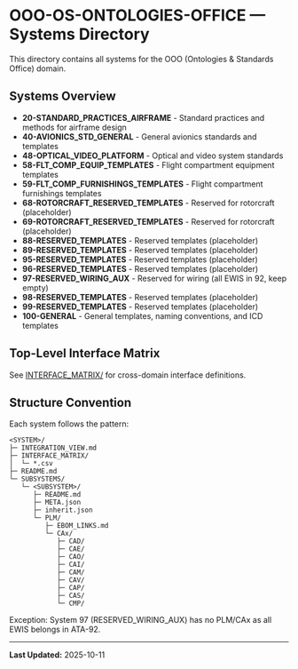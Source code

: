 # OOO-OS-ONTOLOGIES-OFFICE — Systems Directory

This directory contains all systems for the OOO (Ontologies & Standards Office) domain.

## Systems Overview

- **20-STANDARD_PRACTICES_AIRFRAME** - Standard practices and methods for airframe design
- **40-AVIONICS_STD_GENERAL** - General avionics standards and templates
- **48-OPTICAL_VIDEO_PLATFORM** - Optical and video system standards
- **58-FLT_COMP_EQUIP_TEMPLATES** - Flight compartment equipment templates
- **59-FLT_COMP_FURNISHINGS_TEMPLATES** - Flight compartment furnishings templates
- **68-ROTORCRAFT_RESERVED_TEMPLATES** - Reserved for rotorcraft (placeholder)
- **69-ROTORCRAFT_RESERVED_TEMPLATES** - Reserved for rotorcraft (placeholder)
- **88-RESERVED_TEMPLATES** - Reserved templates (placeholder)
- **89-RESERVED_TEMPLATES** - Reserved templates (placeholder)
- **95-RESERVED_TEMPLATES** - Reserved templates (placeholder)
- **96-RESERVED_TEMPLATES** - Reserved templates (placeholder)
- **97-RESERVED_WIRING_AUX** - Reserved for wiring (all EWIS in 92, keep empty)
- **98-RESERVED_TEMPLATES** - Reserved templates (placeholder)
- **99-RESERVED_TEMPLATES** - Reserved templates (placeholder)
- **100-GENERAL** - General templates, naming conventions, and ICD templates

## Top-Level Interface Matrix

See [INTERFACE_MATRIX/](./INTERFACE_MATRIX/) for cross-domain interface definitions.

## Structure Convention

Each system follows the pattern:
```
<SYSTEM>/
├─ INTEGRATION_VIEW.md
├─ INTERFACE_MATRIX/
│  └─ *.csv
├─ README.md
└─ SUBSYSTEMS/
   └─ <SUBSYSTEM>/
      ├─ README.md
      ├─ META.json
      ├─ inherit.json
      └─ PLM/
         ├─ EBOM_LINKS.md
         └─ CAx/
            ├─ CAD/
            ├─ CAE/
            ├─ CAO/
            ├─ CAI/
            ├─ CAM/
            ├─ CAV/
            ├─ CAP/
            ├─ CAS/
            └─ CMP/
```

Exception: System 97 (RESERVED_WIRING_AUX) has no PLM/CAx as all EWIS belongs in ATA-92.

---

**Last Updated:** 2025-10-11
